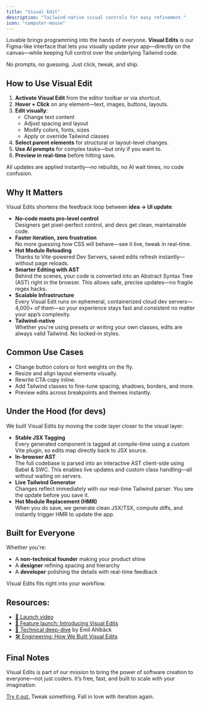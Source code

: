 ```yaml
---
title: "Visual Edit"
description: "Tailwind-native visual controls for easy refinement."
icon: "computer-mouse"
---
```


Lovable brings programming into the hands of everyone. **Visual Edits** is our Figma-like interface that lets you visually update your app—directly on the canvas—while keeping full control over the underlying Tailwind code.

No prompts, no guessing. Just click, tweak, and ship.

## How to Use Visual Edit

1. **Activate Visual Edit** from the editor toolbar or via shortcut.
2. **Hover \+ Click** on any element—text, images, buttons, layouts.
3. **Edit visually**:
   - Change text content
   - Adjust spacing and layout
   - Modify colors, fonts, sizes
   - Apply or override Tailwind classes
4. **Select parent elements** for structural or layout-level changes.
5. **Use AI prompts** for complex tasks—but only if you want to.
6. **Preview in real-time** before hitting save.

All updates are applied instantly—no rebuilds, no AI wait times, no code confusion.

## Why It Matters

Visual Edits shortens the feedback loop between **idea → UI update**:

- **No-code meets pro-level control**\
  Designers get pixel-perfect control, and devs get clean, maintainable code.
- **Faster iteration, zero frustration**\
  No more guessing how CSS will behave—see it live, tweak in real-time.
- **Hot Module Reloading**\
  Thanks to Vite-powered Dev Servers, saved edits refresh instantly—without page reloads.
- **Smarter Editing with AST**\
  Behind the scenes, your code is converted into an Abstract Syntax Tree (AST) right in the browser. This allows safe, precise updates—no fragile regex hacks.
- **Scalable Infrastructure**\
  Every Visual Edit runs on ephemeral, containerized cloud dev servers—4,000\+ of them—so your experience stays fast and consistent no matter your app’s complexity.
- **Tailwind-native**\
  Whether you're using presets or writing your own classes, edits are always valid Tailwind. No locked-in styles.

## Common Use Cases

- Change button colors or font weights on the fly.
- Resize and align layout elements visually.
- Rewrite CTA copy inline.
- Add Tailwind classes to fine-tune spacing, shadows, borders, and more.
- Preview edits across breakpoints and themes instantly.

## Under the Hood (for devs)

We built Visual Edits by moving the code layer closer to the visual layer:

- **Stable JSX Tagging**\
  Every generated component is tagged at compile-time using a custom Vite plugin, so edits map directly back to JSX source.
- **In-browser AST**\
  The full codebase is parsed into an interactive AST client-side using Babel & SWC. This enables live updates and custom class handling—all without waiting on servers.
- **Live Tailwind Generator**\
  Changes reflect immediately with our real-time Tailwind parser. You see the update before you save it.
- **Hot Module Replacement (HMR)**\
  When you do save, we generate clean JSX/TSX, compute diffs, and instantly trigger HMR to update the app.

## Built for Everyone

Whether you're:

- A **non-technical founder** making your product shine
- A **designer** refining spacing and hierarchy
- A **developer** polishing the details with real-time feedback

Visual Edits fits right into your workflow.

## Resources:

- [📼 Launch video](https://www.youtube.com/watch?v=3FrKcqDGfe0&t=11s)
- [📢 Feature launch: Introducing Visual Edits](https://lovable.dev/blog/introducing-visual-edits)
- [🔧 Technical deep-dive](https://x.com/emilahlback/status/1894488375517671795) by Emil Ahlbäck
- [🛠️ Engineering: How We Built Visual Edits](https://lovable.dev/blog/visual-edits)

## Final Notes

Visual Edits is part of our mission to bring the power of software creation to everyone—not just coders. It’s free, fast, and built to scale with your imagination.

[Try it out.](https://lovable.dev/) Tweak something. Fall in love with iteration again.